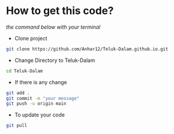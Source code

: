 # How to get this code?
*the command below with your terminal*

- Clone project

```bash
git clone https://github.com/Anhar12/Teluk-Dalam.github.io.git
```
- Change Directory to Teluk-Dalam

```bash
cd Teluk-Dalam
```
- If there is any change

```bash
git add .
git commit -m "your message"
git push -u origin main
```
- To update your code

```bash
git pull
```
